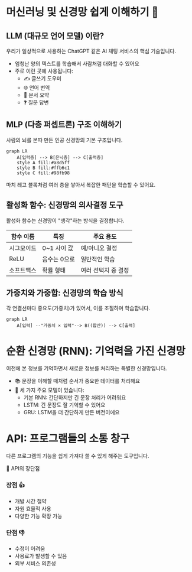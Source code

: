 # 머신러닝 및 신경망 쉽게 이해하기 🤖

## LLM (대규모 언어 모델) 이란?

우리가 일상적으로 사용하는 ChatGPT 같은 AI 채팅 서비스의 핵심 기술입니다.

- 엄청난 양의 텍스트를 학습해서 사람처럼 대화할 수 있어요
- 주로 이런 곳에 사용됩니다:
    - ✍️ 글쓰기 도우미
    - 🌐 언어 번역
    - 📝 문서 요약
    - ❓ 질문 답변

## MLP (다층 퍼셉트론) 구조 이해하기

사람의 뇌를 본따 만든 인공 신경망의 기본 구조입니다.

```mermaid
graph LR
    A[입력층] --> B[은닉층] --> C[출력층]
    style A fill:#a8d5ff
    style B fill:#ffb6c1
    style C fill:#98fb98
```

마치 레고 블록처럼 여러 층을 쌓아서 복잡한 패턴을 학습할 수 있어요.

## 활성화 함수: 신경망의 의사결정 도구

활성화 함수는 신경망이 "생각"하는 방식을 결정합니다.

| 함수 이름 | 특징 | 주요 용도 |
| --- | --- | --- |
| 시그모이드 | 0~1 사이 값 | 예/아니오 결정 |
| ReLU | 음수는 0으로 | 일반적인 학습 |
| 소프트맥스 | 확률 형태 | 여러 선택지 중 결정 |

## 가중치와 가중합: 신경망의 학습 방식

각 연결선마다 중요도(가중치)가 있어서, 이를 조절하며 학습합니다.

```mermaid
graph LR
    A[입력] --"가중치 × 입력"--> B((합산)) --> C[출력]
```

# 순환 신경망 (RNN): 기억력을 가진 신경망

이전에 본 정보를 기억하면서 새로운 정보를 처리하는 특별한 신경망입니다.

- 📚 문장을 이해할 때처럼 순서가 중요한 데이터를 처리해요
- 🔄 세 가지 주요 모델이 있습니다:
    - 기본 RNN: 간단하지만 긴 문장 처리가 어려워요
    - LSTM: 긴 문장도 잘 기억할 수 있어요
    - GRU: LSTM을 더 간단하게 만든 버전이에요

# API: 프로그램들의 소통 창구

다른 프로그램의 기능을 쉽게 가져다 쓸 수 있게 해주는 도구입니다.

<aside>
📌 API의 장단점

</aside>

### 장점 👍

- 개발 시간 절약
- 자원 효율적 사용
- 다양한 기능 확장 가능

### 단점 👎

- 수정이 어려움
- 사용료가 발생할 수 있음
- 외부 서비스 의존성